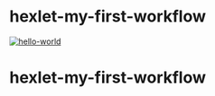 # hexlet-my-first-workflow

[![hello-world](https://github.com/liveevil1995/hexlet-my-first-workflow/workflows/hello-world/badge.svg)](https://github.com/liveevil1995/hexlet-my-first-workflow/workflows/actions)

# hexlet-my-first-workflow